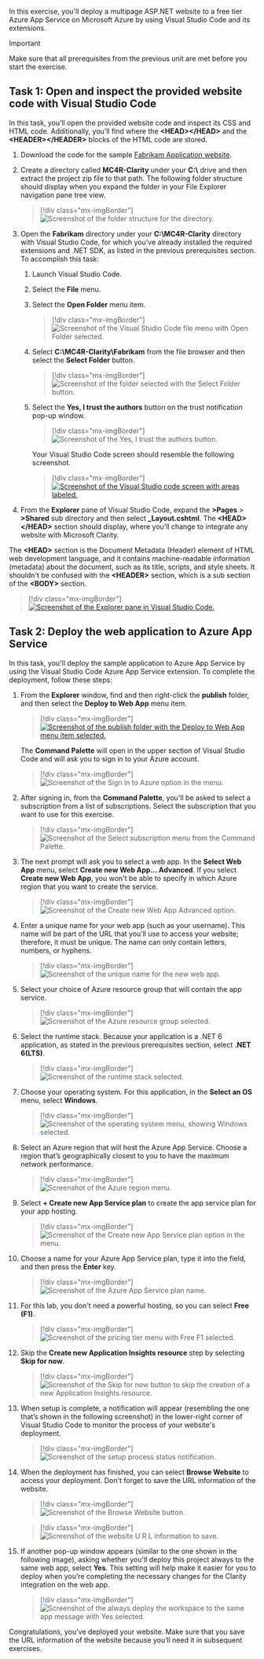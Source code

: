 In this exercise, you'll deploy a multipage ASP.NET website to a free tier Azure App Service on Microsoft Azure by using Visual Studio Code and its extensions.

> [!IMPORTANT]
> Make sure that all prerequisites from the previous unit are met before you start the exercise.

## Task 1: Open and inspect the provided website code with Visual Studio Code

In this task, you’ll open the provided website code and inspect its CSS and HTML code. Additionally, you’ll find where the **<HEAD\></HEAD\>** and the **<HEADER\></HEADER\>** blocks of the HTML code are stored.

1.  Download the code for the sample [Fabrikam Application website](https://github.com/MicrosoftDocs/mslearn-developer-tools-power-platform/raw/master/retail-cloud/MC4R-Clarity.zip).

1.  Create a directory called **MC4R-Clarity** under your **C:\\** drive and then extract the project zip file to that path. The following folder structure should display when you expand the folder in your File Explorer navigation pane tree view.

	> [!div class="mx-imgBorder"]
	> ![Screenshot of the folder structure for the directory.](../media/folder-structure.png)

1.  Open the **Fabrikam** directory under your **C:\MC4R-Clarity** directory with Visual Studio Code, for which you’ve already installed the required extensions and .NET SDK, as listed in the previous prerequisites section. To accomplish this task:

    1.  Launch Visual Studio Code.

    1.  Select the **File** menu.

    1.  Select the **Open Folder** menu item.

		> [!div class="mx-imgBorder"]
		> ![Screenshot of the Visual Studio Code file menu with Open Folder selected.](../media/open-folder.png)

    1.  Select **C:\MC4R-Clarity\Fabrikam** from the file browser and then select the **Select Folder** button.

		> [!div class="mx-imgBorder"]
		> ![Screenshot of the folder selected with the Select Folder button.](../media/select-folder.png)

    1.  Select the **Yes, I trust the authors** button on the trust notification pop-up window. 

		> [!div class="mx-imgBorder"]
		> ![Screenshot of the Yes, I trust the authors button.](../media/trust-message.png)

        Your Visual Studio Code screen should resemble the following screenshot. 

		> [!div class="mx-imgBorder"]
		> [![Screenshot of the Visual Studio code screen with areas labeled.](../media/visual-studio-code.png)](../media/visual-studio-code.png#lightbox)

1.  From the **Explorer** pane of Visual Studio Code, expand the **\>Pages** > **\>Shared** sub directory and then select **\_Layout.cshtml**. The **<HEAD\></HEAD\>** section should display, where you’ll change to integrate any website with Microsoft Clarity. 

The **\<HEAD\>** section is the Document Metadata (Header) element of HTML web development language, and it contains machine-readable information (metadata) about the document, such as its title, scripts, and style sheets. It shouldn't be confused with the **\<HEADER\>** section, which is a sub section of the **\<BODY\>** section.

> [!div class="mx-imgBorder"]
> [![Screenshot of the Explorer pane in Visual Studio Code.](../media/explorer-pane.png)](../media/explorer-pane.png#lightbox)

## Task 2: Deploy the web application to Azure App Service

In this task, you'll deploy the sample application to Azure App Service by using the Visual Studio Code Azure App Service extension. To complete the deployment, follow these steps:

1.  From the **Explorer** window, find and then right-click the **publish** folder,  and then select the **Deploy to Web App** menu item.

	> [!div class="mx-imgBorder"]
	> [![Screenshot of the publish folder with the Deploy to Web App menu item selected.](../media/web-app-deploy.png)](../media/web-app-deploy.png#lightbox)

    The **Command Palette** will open in the upper section of Visual Studio Code and will ask you to sign in to your Azure account.

	> [!div class="mx-imgBorder"]
	> ![Screenshot of the Sign in to Azure option in the menu.](../media/azure-sign-in.png)

1.  After signing in, from the **Command Palette**, you'll be asked to select a subscription from a list of subscriptions. Select the subscription that you want to use for this exercise.

	> [!div class="mx-imgBorder"]
	> ![Screenshot of the Select subscription menu from the Command Palette.](../media/select-subscription.png)

1.  The next prompt will ask you to select a web app. In the **Select Web App** menu, select **Create new Web App... Advanced**. If you select **Create new Web App**, you won't be able to specify in which Azure region that you want to create the service.

	> [!div class="mx-imgBorder"]
	> ![Screenshot of the Create new Web App Advanced option.](../media/create-web-app.png)

1.  Enter a unique name for your web app (such as your username). This name will be part of the URL that you’ll use to access your website; therefore, it must be unique. The name can only contain letters, numbers, or hyphens.

	> [!div class="mx-imgBorder"]
	> ![Screenshot of the unique name for the new web app.](../media/web-app-name.png)

1.  Select your choice of Azure resource group that will contain the app service.

	> [!div class="mx-imgBorder"]
	> ![Screenshot of the Azure resource group selected.](../media/azure-resource-group.png)

1.  Select the runtime stack. Because your application is a .NET 6 application, as stated in the previous prerequisites section, select **.NET 6(LTS)**.

	> [!div class="mx-imgBorder"]
	> ![Screenshot of the runtime stack selected.](../media/stack.png)

1.  Choose your operating system. For this application, in the **Select an OS** menu, select **Windows**.

	> [!div class="mx-imgBorder"]
	> ![Screenshot of the operating system menu, showing Windows selected.](../media/operating-system.png)

1.  Select an Azure region that will host the Azure App Service. Choose a region that’s geographically closest to you to have the maximum network performance.

	> [!div class="mx-imgBorder"]
	> ![Screenshot of the Azure region menu.](../media/region.png)

1. Select **+ Create new App Service plan** to create the app service plan for your app hosting.

	> [!div class="mx-imgBorder"]
	> ![Screenshot of the Create new App Service plan option in the menu.](../media/service-plan.png)

1. Choose a name for your Azure App Service plan, type it into the field, and then press the **Enter** key.

	> [!div class="mx-imgBorder"]
	> ![Screenshot of the Azure App Service plan name.](../media/service-plan-name.png)

1. For this lab, you don't need a powerful hosting, so you can select **Free (F1)**.

	> [!div class="mx-imgBorder"]
	> ![Screenshot of the pricing tier menu with Free F1 selected.](../media/price-tier.png)

1. Skip the **Create new Application Insights resource** step by selecting **Skip for now**.

	> [!div class="mx-imgBorder"]
	> ![Screenshot of the Skip for now button to skip the creation of a new Application Insights resource.](../media/skip.png)

1. When setup is complete, a notification will appear (resembling the one that’s shown in the following screenshot) in the lower-right corner of Visual Studio Code to monitor the process of your website's deployment.

	> [!div class="mx-imgBorder"]
	> ![Screenshot of the setup process status notification.](../media/process-status.png)

1. When the deployment has finished, you can select **Browse Website** to access your deployment. Don't forget to save the URL information of the website.

	> [!div class="mx-imgBorder"]
	> ![Screenshot of the Browse Website button.](../media/browse-website.png)

	> [!div class="mx-imgBorder"]
	> ![Screenshot of the website U R L information to save.](../media/save-url.png)

1. If another pop-up window appears (similar to the one shown in the following image), asking whether you'll deploy this project always to the same web app, select **Yes**. This setting will help make it easier for you to deploy when you’re completing the necessary changes for the Clarity integration on the web app.

	> [!div class="mx-imgBorder"]
	> ![Screenshot of the always deploy the workspace to the same app message with Yes selected.](../media/deploy.png)

Congratulations, you’ve deployed your website. Make sure that you save the URL information of the website because you’ll need it in subsequent exercises.
